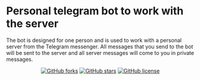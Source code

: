 # Personal telegram bot to work with the server

The bot is designed for one person and is used to work with a personal server from the Telegram messenger.
All messages that you send to the bot will be sent to the server and all server messages will come to you in private messages.

<div align="center">
  <a href="https://github.com/neluckoff/tg_server_bot/network"><img alt="GitHub forks" src="https://img.shields.io/github/forks/neluckoff/tg_server_bot"></a>
  <a href="https://github.com/neluckoff/tg_server_bot/stargazers"><img alt="GitHub stars" src="https://img.shields.io/github/stars/neluckoff/tg_server_bot"></a>
  <a href="https://github.com/neluckoff/tg_server_bot"><img alt="GitHub license" src="https://img.shields.io/github/license/neluckoff/tg_server_bot"></a>
</div>
  
